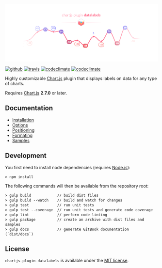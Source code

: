 <div align="center">
    <img src="docs/assets/banner.png"/>
</div>

[![github](https://img.shields.io/github/release/chartjs/chartjs-plugin-datalabels.svg?style=flat-square&maxAge=600)](https://github.com/chartjs/chartjs-plugin-datalabels/releases/latest) [![travis](https://img.shields.io/travis/chartjs/chartjs-plugin-datalabels.svg?style=flat-square&maxAge=600)](https://travis-ci.org/chartjs/chartjs-plugin-datalabels) [![codeclimate](https://img.shields.io/codeclimate/c/chartjs/chartjs-plugin-datalabels.svg?style=flat-square&maxAge=600)](https://codeclimate.com/github/chartjs/chartjs-plugin-datalabels) [![codeclimate](https://img.shields.io/codeclimate/maintainability/chartjs/chartjs-plugin-datalabels.svg?style=flat-square&maxAge=600)](https://codeclimate.com/github/chartjs/chartjs-plugin-datalabels)

Highly customizable [Chart.js](http://www.chartjs.org/) plugin that displays labels on data for any type of charts.

Requires [Chart.js](https://github.com/chartjs/Chart.js/releases) **2.7.0** or later.

## Documentation

- [Installation](https://chartjs-plugin-datalabels.netlify.com/installation)
- [Options](https://chartjs-plugin-datalabels.netlify.com/options)
- [Positioning](https://chartjs-plugin-datalabels.netlify.com/positioning)
- [Formating](https://chartjs-plugin-datalabels.netlify.com/formatting)
- [Samples](https://chartjs-plugin-datalabels.netlify.com/samples)

## Development

You first need to install node dependencies (requires [Node.js](https://nodejs.org/)):

    > npm install

The following commands will then be available from the repository root:

    > gulp build            // build dist files
    > gulp build --watch    // build and watch for changes
    > gulp test             // run unit tests
    > gulp test --coverage  // run unit tests and generate code coverage
    > gulp lint             // perform code linting
    > gulp package          // create an archive with dist files and samples
    > gulp docs             // generate GitBook documentation (`dist/docs`)

## License

`chartjs-plugin-datalabels` is available under the [MIT license](LICENSE.md).
